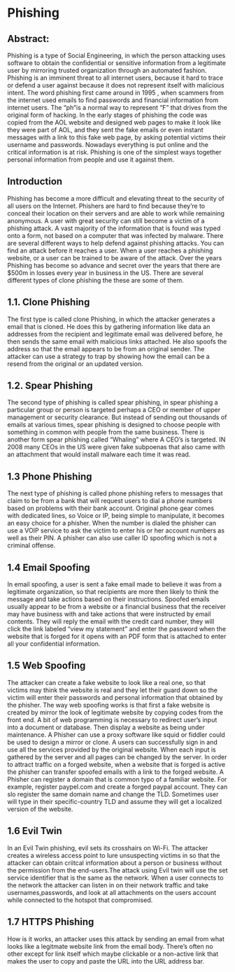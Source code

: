 # Phishing


## Abstract:

Phishing is a type of Social Engineering, in which the person attacking uses software to obtain the confidential or sensitive information from a legitimate user by mirroring trusted organization through an automated fashion. Phishing is an imminent threat  to all internet users, because it hard to trace or defend a user against because it does not represent itself with malicious intent. The word phishing first came around in 1995 , when scammers from the internet used emails to find passwords and financial information  from internet users. The “ph”is a normal way to represent “F” that drives from the original form of hacking. In the early stages of phishing the code was copied from the AOL website and designed web pages to make it look like they were part of AOL, and they sent the fake emails or even instant messages with a link to this fake web page, by asking potential victims their username and passwords.  Nowadays everything is put online and the critical information is at risk.  Phishing is one of the simplest ways together personal information from people and use it against them. 

## Introduction

Phishing has become a more difficult and elevating threat to the security of all users on the Internet. Phishers are hard to find because they’re to conceal their location on their servers and are able to work while remaining anonymous. A user with great security can still become a victim of a phishing attack.  A vast majority of the information that is found was typed onto a form, not based on a computer that was infected by malware. There are several different ways to help defend against phishing attacks. You can find an attack before it reaches a user. When a user reaches a phishing website, or a user can be trained to be aware of the attack. Over the years Phishing has become so advance and secret over the years that there are $500m in losses every year in business in the US. 
There are several different types of clone phishing the these are some of them.

## 1.1.	Clone Phishing 

The first type is called clone Phishing, in which the attacker generates a email that is cloned. He does this by gathering information like data an addresses from the recipient and legitimate email was delivered before, he then sends the same email with malicious links attached. He also spoofs the address so that the email appears to be from an original sender. The attacker can use a strategy to trap by showing how the email can be a resend from the original or an updated version. 

## 1.2.	Spear Phishing 

The second type of phishing is called spear phishing, in spear phishing a particular group or person is targeted perhaps a CEO or member of upper management or security clearance. But instead of sending out thousands of emails at various times, spear phishing is designed to choose people with something in common with people from the same business. There is another form spear phishing called “Whaling” where A CEO’s is targeted.  IN 2008 many CEOs in the US were given fake subpoenas that also came with an attachment that would install malware each time it was read.

## 1.3 Phone Phishing

The next type of phishing is called phone phishing refers to messages that claim to be from a bank that will request users to dial a phone numbers based on problems with their bank account. Original phone gear comes with dedicated lines, so Voice or IP, being simple to manipulate, it becomes an easy choice for a phisher.  When the number is dialed the phisher can use a VOIP service to ask the victim to enter his or her account numbers as well as their PIN.  A phisher can also use caller ID spoofing which is not a criminal offense.

## 1.4 Email Spoofing

In email spoofing, a user is sent a fake email made to believe it was from a legitimate organization, so that recipients are more then likely to think the message and take actions based on their instructions. Spoofed emails usually appear to be from a website or a financial business that the receiver may have business with and take actions that were instructed by email contents. They will reply the email with the credit card number, they will click the link labeled “view my statement” and enter the password when the website that is forged for it opens with an PDF form that is attached to enter all your confidential information. 

## 1.5 Web Spoofing  

The attacker can create a fake website to look like a real one, so that victims may think the website is real and they let their guard down so the victim will enter their passwords and personal information that obtained by the phisher.  The way web spoofing works is that first a fake website is created by mirror the look of legitimate website by copying codes from the front end. A bit of web programming is necessary to redirect user’s input into a document or database. Then display a website as being under maintenance. A Phisher can use a proxy software like squid or fiddler could be used to design a mirror or clone. A users can successfully sign in and use all the services provided by the original website. When each input is gathered by the server and all pages can be changed by the server. In order to attract traffic on a forged website, when a website that is forged is active the phisher can transfer spoofed emails with a link to the forged website.  A Phisher can register a domain that is common typo of a familiar website. For example, register paypel.com and create a forged paypal account. They can slo register the same domain   name and change the TLD. Sometimes user will type in their specific-country TLD and assume they will get a localized version of the website. 

## 1.6 Evil Twin

In an Evil Twin phishing, evil sets its crosshairs on Wi-Fi. The attacker creates a wireless access point to lure unsuspecting victims in so that the attacker can obtain criitcal information about a person  or business without the permission from the end-users.The attack using Evil twin will use the set service identifier that is the same as the  network. When a user connects to the network the attacker can listen in on their network traffic and take usernames,passwords, and look at all attachments on the users account while connected to the hotspot that compromised.

## 1.7 HTTPS Phishing 

How is it works, an attacker uses this attack by sending an email from what looks like a legitmate website link from the email body. There’s often no other except for link itself which maybe clickable or a non-active link that makes the user to copy and paste the URL into the URL address bar.  
